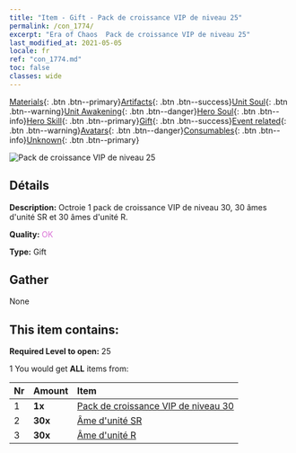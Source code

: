 ```yaml
---
title: "Item - Gift - Pack de croissance VIP de niveau 25"
permalink: /con_1774/
excerpt: "Era of Chaos  Pack de croissance VIP de niveau 25"
last_modified_at: 2021-05-05
locale: fr
ref: "con_1774.md"
toc: false
classes: wide
---
```

 [Materials](/ItemsFR/){: .btn .btn--primary}[Artifacts](/ItemsFR/Artifacts/){: .btn .btn--success}[Unit Soul](/ItemsFR/UnitSoul/){: .btn .btn--warning}[Unit Awakening](/ItemsFR/UnitAwakening/){: .btn .btn--danger}[Hero Soul](/ItemsFR/HeroSoul/){: .btn .btn--info}[Hero Skill](/ItemsFR/HeroSkill/){: .btn .btn--primary}[Gift](/ItemsFR/Gift/){: .btn .btn--success}[Event related](/ItemsFR/Events/){: .btn .btn--warning}[Avatars](/ItemsFR/Avatars/){: .btn .btn--danger}[Consumables](/ItemsFR/Consumables/){: .btn .btn--info}[Unknown](/ItemsFR/Unknown/){: .btn .btn--primary}

 ![Pack de croissance VIP de niveau 25](/images/t/i_907220.png)

## Détails
 **Description:** Octroie 1 pack de croissance VIP de niveau 30, 30 âmes d'unité SR et 30 âmes d'unité R.

 **Quality:** <span style="color: #DA70D6">OK</span>

 **Type:** Gift

## Gather

  None

## This item contains:

 **Required Level to open:** 25

 1 You would get **ALL** items  from:

  | Nr | Amount |     Item    |
  |:---|:-------|:------------|
  | 1 |  **1x** | [Pack de croissance VIP de niveau 30](/ItemsFR/con_1775/) |  | 
  | 2 |  **30x** | [Âme d'unité SR](/ItemsFR/con_534/) |  | 
  | 3 |  **30x** | [Âme d'unité R](/ItemsFR/con_533/) |  | 
